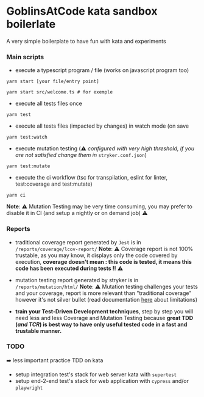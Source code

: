 # GoblinsAtCode kata sandbox boilerlate

A very simple boilerplate to have fun with kata and experiments

### Main scripts

- execute a typescript program / file (works on javascript program too) 
```shell
yarn start [your file/entry point]

yarn start src/welcome.ts # for exemple
```

- execute all tests files once 
```shell
yarn test
```

- execute all tests files (impacted by changes) in watch mode (on save 
```shell
yarn test:watch
```

- execute mutation testing (:warning: _configured with very high threshold, if you are not satisfied change them in_ `stryker.conf.json`)
```shell
yarn test:mutate
```

- execute the ci workflow (tsc for transpilation, eslint for linter, test:coverage and test:mutate) 
```shell
yarn ci
```

__Note__: :warning: Mutation Testing may be very time consuming, you may prefer to disable it in CI (and setup a nightly or on demand job) :warning:

### Reports

- traditional coverage report generated by `Jest` is in `/reports/coverage/lcov-report/`
__Note__: :warning: Coverage report is not 100% trustable, as you may know, it displays only the code covered by execution, **coverage doesn't mean : this code is tested, it means this code has been executed during tests !!** :warning:

- mutation testing report generated by stryker is in `/reports/mutation/html/`
__Note__: :warning: Mutation testing challenges your tests and your coverage, report is more relevant than "traditional coverage" however it's not silver bullet (read documentation [here](https://stryker-mutator.io/) about limitations)

- **train your Test-Driven Development techniques**, step by step you will need less and less Coverage and Mutation Testing because **great TDD (_and TCR_) is best way to have only useful tested code in a fast and trustable manner.** 
### TODO

:arrow_right: less important practice TDD on kata

- setup integration test's stack for web server kata with `supertest`
- setup end-2-end test's stack for web application with `cypress` and/or `playwright`
